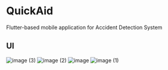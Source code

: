 # QuickAid
Flutter-based mobile application for Accident Detection System

## UI
![image (3)](https://user-images.githubusercontent.com/83486603/208591094-1e4e96f9-3585-45ea-96cf-22785c5e3cae.png)
![image (2)](https://user-images.githubusercontent.com/83486603/208591104-d3410149-9530-4fa8-839c-6cbacbf831a7.png)
![image](https://user-images.githubusercontent.com/83486603/208591006-a0b8d29e-e348-4cd2-b1cc-40d59ae328bc.png)
![image (1)](https://user-images.githubusercontent.com/83486603/208591113-41be4c07-f54f-4ba9-acd2-9fa4d5e919e5.png)
